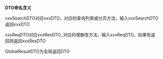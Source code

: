 **DTO命名含义**

xxxSearchDTO对应xxxDTO，对应的查询列表或分页方法，输入xxxSearchDTO返回xxxDTO

xxxReqDTO对应xxxResDTO, 对应的增删改方法，输入xxxReqDTO，如果有返回则返回xxxResDTO

GlobalResultDTO为全局返回DTO

